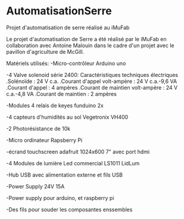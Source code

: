 # AutomatisationSerre
Projet d'automatisation de serre réalisé au iMuFab

Le projet d'automatisation de Serre a été réalisé par le iMuFab en collaboration avec Antoine Malouin dans le cadre d'un projet avec le pavillon d'agriculture de McGill.

Matériels utilisés:
-Micro-contrôleur Arduino uno

-4 Valve solenoid série 2400:
Caractéristiques techniques électriques
.Solénoïde : 24 V c.a.
.Courant d'appel volt-ampère : 24 V c.a.-9,6 VA
.Courant d'appel : 4 ampères
.Courant de maintien volt-ampère : 24 V c.a.-4,8 VA
.Courant de maintien : 2 ampères

-Modules 4 relais de keyes funduino 2x

-4 capteurs d'humidités au sol Vegetronix VH400

-2 Photorésistance de 10k

-Micro ordinateur Rapsberry Pi

-écrand touchscreen adafruit 1024x600 7" avec port hdmi

-4 Modules de lumière Led commercial LS1011 LidLum

-Hub USB avec alimentation externe et fils USB

-Power Supply 24V 15A

-Power supply pour arduino, et raspberry pi

-Des fils pour souder les composantes enssembles






